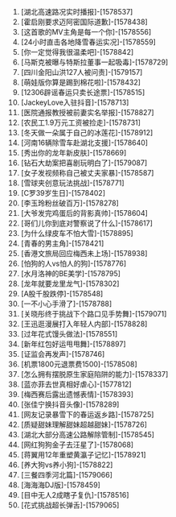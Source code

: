 
1. [湖北高速路况实时播报]-[1578537]
1. [霍启刚要求迈阿密国际道歉]-[1578438]
1. [这首歌的MV主角是每一个你]-[1578556]
1. [24小时直击各地降雪春运实况]-[1578559]
1. [你一定觉得我很温柔吧]-[1578842]
1. [马斯克被曝与特斯拉董事一起吸毒]-[1578729]
1. [四川金阳山洪127人被问责]-[1579157]
1. [萌娃版你算是踢到棉花啦]-[1578432]
1. [12306辟谣春运只卖长途票]-[1578515]
1. [JackeyLove入驻抖音]-[1578713]
1. [医院通报教授被前妻实名举报]-[1578827]
1. [农民工1.9万元工资被捡走]-[1578731]
1. [冬天做一朵属于自己的冰莲花]-[1578912]
1. [河南16辆除雪车赴湖北支援]-[1578640]
1. [秀出你的龙年新皮肤]-[1578669]
1. [钻石大劫案把喜剧玩明白了]-[1579087]
1. [女子发视频称自己被丈夫家暴]-[1578587]
1. [雪球夹创意玩法挑战]-[1578771]
1. [C罗39岁生日]-[1578402]
1. [李玉玲粉丝破百万]-[1578278]
1. [大爷发完鸡蛋后的背影真帅]-[1578604]
1. [哥们儿你到底对警察说了什么]-[1578617]
1. [为什么绿皮车不怕大雪]-[1578895]
1. [青春的男主角]-[1578421]
1. [香港文旅局回应梅西未上场]-[1578938]
1. [怕狗的人vs怕人的狗]-[1578776]
1. [水月洛神的BE美学]-[1578795]
1. [龙年就要龙里龙气]-[1578302]
1. [A股千股跌停]-[1578548]
1. [一不小心手滑了]-[1578788]
1. [关晓彤终于挑战下个路口见手势舞]-[1579071]
1. [王迅逛漫展打入年轻人内部]-[1578828]
1. [过年花式馒头做法]-[1578551]
1. [新年红包好运甩甩舞]-[1578897]
1. [证监会再发声]-[1578746]
1. [机票1800元退票费1500]-[1578508]
1. [怎么拥有摆脱原生家庭陷阱的能力]-[1578337]
1. [蓝亦菲去世真相好虐心]-[1577812]
1. [梅西赛后露出遗憾表情]-[1578393]
1. [张佳宁换抖音头像]-[1578289]
1. [网友记录暴雪下的春运返乡路]-[1578725]
1. [质疑甜妹理解甜妹超越甜妹]-[1578726]
1. [湖北大部分高速公路解除管制]-[1578545]
1. [网红狗狗金子去汪星了]-[1578068]
1. [蒋翼用12年重塑黄瀛子记忆]-[1578921]
1. [养大狗vs养小狗]-[1578822]
1. [三餐四季河北篇]-[1579066]
1. [海海海DJ版]-[1578459]
1. [目中无人2成瞎子复仇]-[1578516]
1. [花式挑战超长弹舌]-[1579065]
